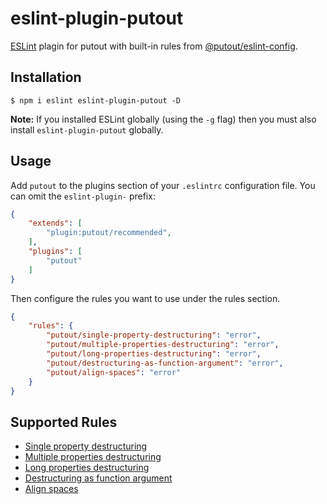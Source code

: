 # eslint-plugin-putout

[ESLint](https://eslint.org) plagin for putout with built-in rules from [@putout/eslint-config](https://github.com/coderaiser/putout/tree/master/packages/eslint-config).

## Installation

```
$ npm i eslint eslint-plugin-putout -D
```

**Note:** If you installed ESLint globally (using the `-g` flag) then you must also install `eslint-plugin-putout` globally.

## Usage

Add `putout` to the plugins section of your `.eslintrc` configuration file. You can omit the `eslint-plugin-` prefix:

```json
{
    "extends": [
        "plugin:putout/recommended",
    ],
    "plugins": [
        "putout"
    ]
}
```

Then configure the rules you want to use under the rules section.

```json
{
    "rules": {
        "putout/single-property-destructuring": "error",
        "putout/multiple-properties-destructuring": "error",
        "putout/long-properties-destructuring": "error",
        "putout/destructuring-as-function-argument": "error",
        "putout/align-spaces": "error"
    }
}
```

## Supported Rules

- [Single property destructuring](rules/single-property-destructuring.md)
- [Multiple properties destructuring](rules/multiple-properties-destructuring.md)
- [Long properties destructuring](rules/long-properties-destructuring.md)
- [Destructuring as function argument](rules/destructuring-as-function-argument.md)
- [Align spaces](rules/align-spaces.md)

